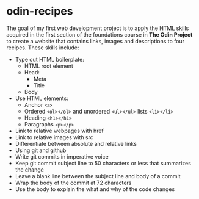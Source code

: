 # odin-recipes

The goal of my first web development project is to apply the HTML skills acquired in the first section of the foundations
course in **The Odin Project** to create a website that contains links, images and descriptions to four recipes.  These skills include:

- Type out HTML boilerplate:
	- HTML root element
	- Head:
		- Meta
		- Title
	- Body
- Use HTML elements:
  - Anchor `<a>`
  - Ordered `<ol></ol>` and unordered `<ul></ul>` lists `<li></li>`
  - Heading `<h1></h1>`
  - Paragraphs `<p></p>`
- Link to relative webpages with href
- Link to relative images with src
- Differentiate between absolute and relative links
- Using git and github
- Write git commits in imperative voice
- Keep git commit subject line to 50 characters or less that summarizes the change
- Leave a blank line between the subject line and body of a commit
- Wrap the body of the commit at 72 characters
- Use the body to explain the what and why of the code changes
